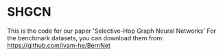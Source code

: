 # SHGCN
This is the code for our paper 'Selective-Hop Graph Neural Networks'
For the benchmark datasets, you can download them from: https://github.com/ivam-he/BernNet
